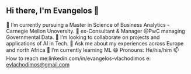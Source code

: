 ## Hi there, I'm Evangelos 👋

🔭 I’m currently pursuing a Master in Science of Business Analytics - Carnegie Mellon Unoversity.
🤖 ex-Consultant & Manager @PwC managing Governmental Data.
👯 I’m looking to collaborate on projects and applications of AI in Tech.
💬 Ask me about my experiences across Europe and north Africa
🌱 I’m currently learning ML
😄 Pronouns: He/his/him
📫 How to reach me:linkedin.com/in/evangelos-vlachodimos 
								 e: evlachodimos@gmail.com
<!--
**evan-vl/evan-vl** is a ✨ _special_ ✨ repository because its `README.md` (this file) appears on your GitHub profile.

Here are some ideas to get you started:

🔭 I’m currently pursuing a Master in Science of Business Analytics - Carnegie Mellon Unoversity.
🤖 ex-Consultant & Manager @PwC managing Governmental Data.
👯 I’m looking to collaborate on projects and applications of AI in Tech
💬 Ask me about my experiences across Europe and north Africa
📫 How to reach me: linkedin.com/in/evangelos-vlachodimos
🌱 I’m currently learning ML
😄 Pronouns: He/his/him
⚡ Fun fact: I enjoy astrophysics
